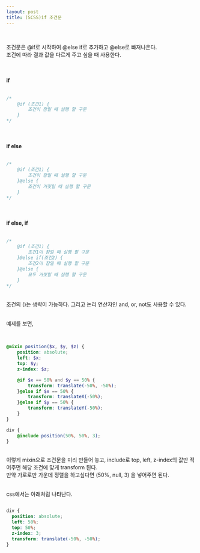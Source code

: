 ```yaml
---
layout: post
title: (SCSS)if 조건문
---
```

<br>

조건문은 @if로 시작하여 @else if로 추가하고 @else로 빠져나온다.  
조건에 따라 결과 값을 다르게 주고 싶을 때 사용한다.

<br>

#### if

``` scss

/*
    @if (조건1) {
        조건이 참일 때 실행 할 구문
    }
*/

```
<br>

#### if else

``` scss

/*
    @if (조건1) {
        조건이 참일 때 실행 할 구문
    }@else {
        조건이 거짓일 때 실행 할 구문
    }
*/

```
<br>

#### if else, if

``` scss

/*
    @if (조건1) {
        조건1이 참일 때 실행 할 구문
    }@else if(조건2) {
        조건2이 참일 때 실행 할 구문
    }@else {
        모두 거짓일 때 실행 할 구문
    }
*/

```

<br>
조건의 ()는 생략이 가능하다. 그리고 논리 연산자인 and, or, not도 사용할 수 있다.
<br>
<br>

예제를 보면,  
<br>

``` scss

@mixin position($x, $y, $z) {
    position: absolute;
    left: $x;
    top: $y;
    z-index: $z;

    @if $x == 50% and $y == 50% {
        transform: translate(-50%, -50%);
    }@else if $x == 50% {
        transform: translateX(-50%);
    }@else if $y == 50% {
        transform: translateY(-50%);
    }
}

div {
    @include position(50%, 50%, 3);
}

```
<br>
이렇게 mixin으로 조건문을 미리 만들어 놓고, include로 top, left, z-index의 값만 적어주면 해당 조건에 맞게 transform 된다. 
<br>
만약 가로로만 가운데 정렬을 하고싶다면 (50%, null, 3) 을 넣어주면 된다. 

<br>
<br>

css에서는 아래처럼 나타난다. 

``` css

div {
  position: absolute;
  left: 50%;
  top: 50%;
  z-index: 3;
  transform: translate(-50%, -50%);
}

```

<br>
